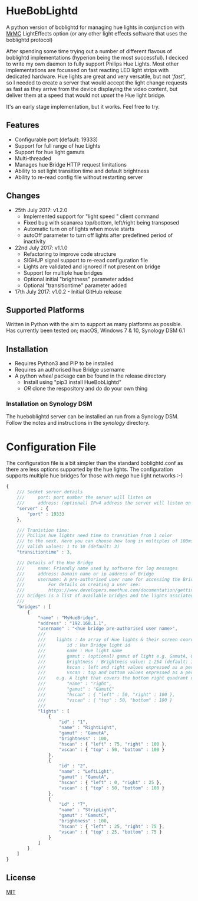 # HueBobLightd
A python version of boblightd for managing hue lights in conjunction
with [MrMC](https://mrmc.tv) LightEffects option (or any other light effects software that uses
the boblightd protocol)


After spending some time trying out a number of different flavous of boblightd
implementations (hyperion being the most successful). I deciced to write my own
daemon to fully support Philips Hue Lights.
Most other implementations are focussed on fast reacting LED light strips with
dedicated hardware. Hue lights are great and very versatile, but not _'fast'_, so I needed to create a server that would accept the light change requests as fast as they arrive from the device displaying the video content, but deliver them at a speed that would not _upset_ the Hue light bridge.

It's an early stage implementation, but it works. Feel free to try.

## Features

- Configurable port (default: 19333)
- Support for full range of hue Lights
- Support for hue light gamuts
- Multi-threaded
- Manages hue Bridge HTTP request limitations
- Ability to set light transition time and default brightness
- Ability to re-read config file without restarting server

## Changes

* 25th July 2017: v1.2.0
  * Implemented support for "light <name> speed <value>" client command
  * Fixed bug with scanarea top/bottom, left/right being transposed
  * Automatic turn on of lights when movie starts
  * autoOff parameter to turn off lights after predefined period of inactivity
* 22nd July 2017: v1.1.0
  * Refactoring to improve code structure
  * SIGHUP signal support to re-read configuration file
  * Lights are validated and ignored if not present on bridge
  * Support for multiple hue bridges 
  * Optional initial "brightness" parameter added
  * Optional "transitiontime" parameter added
* 17th July 2017: v1.0.2 - Initial GitHub release

## Supported Platforms
Written in Python with the aim to support as many platforms as possible.
Has currently been tested on; macOS, Windows 7 & 10, Synology DSM 6.1

## Installation
- Requires Python3 and PIP to be installed
- Requires an authorised hue Bridge username
- A python _wheel_ package can be found in the release directory
  - Install using "pip3 install HueBobLightd"
  - *OR* clone the respository and do do your own thing

### Installation on Synology DSM
The hueboblightd server can be installed an run from a Synology DSM.
Follow the notes and instructions in the _synology_ directory.

# Configuration File
The configuration file is a bit simpler than the standard boblightd.conf as there
are less options supported by the hue lights.
The configuration supports multiple hue bridges for those with _mega_ hue
light networks :-)

``` javascript
{
    /// Socket server details
    ///     port: port number the server will listen on
    ///     address: (optional) IPv4 address the server will listen on
    "server" : {
        "port" : 19333
    },

    /// Tranistion time:
    /// Philips hue lights need time to transition from 1 color
    /// to the next. Here you can choose how long in multiples of 100ms
    /// Valida values: 1 to 10 (default: 3)
    "transitiontime" : 3,

    /// Details of the Hue Bridge
    ///     name: Friendly name used by software for log messages
    ///     address: Domain name or ip address of Bridge
    ///     username: A pre-authorised user name for accessing the Bridge
    ///         For details on creating a user see:
    ///         https://www.developers.meethue.com/documentation/getting-started
    /// bridges is a list of available bridges and the lights assciated with each
    ///
    "bridges" : [
        {
            "name" : "MyHueBridge",
            "address" : "192.168.1.1",
            "username" : "<hue bridge pre-authorised user name>",
            ///
            ///    lights : An array of Hue lights & their screen coordinates
            ///        id : Hur Bridge light id
            ///        name : Hue light name
            ///        gamut : (optional) gamut of light e.g. GamutA, GamutB or GamutC
            ///        brightness : Brightness value: 1-254 (default: 150)
            ///        hscan : left and right values expressed as a percentage
            ///        vscan : top and bottom values expressed as a percentage
            ///    e.g. A light that covers the bottom right quadrant of the display:
            ///        "name" : "right",
            ///        "gamut" : "GamutC"
            ///        "hscan" : { "left" : 50, "right" : 100 },
            ///        "vscan" : { "top" : 50, "bottom" : 100 }
            ///
            "lights" : [
                {
                    "id" : "1",
                    "name" : "RightLight",
                    "gamut" : "GamutA",
                    "brightness" : 100,
                    "hscan" : { "left" : 75, "right" : 100 },
                    "vscan" : { "top" : 50, "bottom" : 100 }
                },
                {
                    "id" : "2",
                    "name" : "LeftLight",
                    "gamut" : "GamutA",
                    "hscan" : { "left" : 0, "right" : 25 },
                    "vscan" : { "top" : 50, "bottom" : 100 }
                },
                {
                    "id" : "7",
                    "name" : "StripLight",
                    "gamut" : "GamutC",
                    "brightness" : 100,
                    "hscan" : { "left" : 25, "right" : 75 },
                    "vscan" : { "top" : 25, "bottom" : 75 }
                }
            ]
        }
    ]
}
```

## License

[MIT](https://github.com/yhirose/vscode-filtertext/blob/master/LICENSE)
